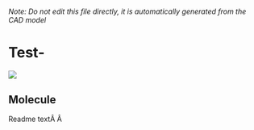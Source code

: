 ###### Note: Do not edit this file directly, it is automatically generated from the CAD model

# Test-

![](/project.svg)

## Molecule


Readme textÂ Â 


